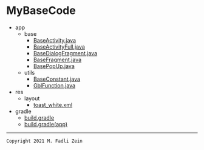 # MyBaseCode

- app
  - base
    - [BaseActivity.java](https://github.com/gzeinnumer/MyBaseCode/blob/master/app/src/main/java/com/gzeinnumer/mybasecode/base/BaseActivity.java)
    - [BaseActivityFull.java](https://github.com/gzeinnumer/MyBaseCode/blob/master/app/src/main/java/com/gzeinnumer/mybasecode/base/BaseActivityFull.java)
    - [BaseDialogFragment.java](https://github.com/gzeinnumer/MyBaseCode/blob/master/app/src/main/java/com/gzeinnumer/mybasecode/base/BaseDialogFragment.java)
    - [BaseFragment.java](https://github.com/gzeinnumer/MyBaseCode/blob/master/app/src/main/java/com/gzeinnumer/mybasecode/base/BaseFragment.java)
    - [BasePopUp.java](https://github.com/gzeinnumer/MyBaseCode/blob/master/app/src/main/java/com/gzeinnumer/mybasecode/base/BasePopUp.java)
  - utils
    - [BaseConstant.java](https://github.com/gzeinnumer/MyBaseCode/blob/master/app/src/main/java/com/gzeinnumer/mybasecode/utils/BaseConstant.java)
    - [GblFunction.java](https://github.com/gzeinnumer/MyBaseCode/blob/master/app/src/main/java/com/gzeinnumer/mybasecode/utils/GblFunction.java)
- res
  - layout
    - [toast_white.xml](https://github.com/gzeinnumer/MyBaseCode/blob/master/app/src/main/res/layout/toast_white.xml)
- gradle
  - [build.gradle](https://github.com/gzeinnumer/MyBaseCode/blob/master/build.gradle)
  - [build.gradle(app)](https://github.com/gzeinnumer/MyBaseCode/blob/master/app/build.gradle)

---

```
Copyright 2021 M. Fadli Zein
```
